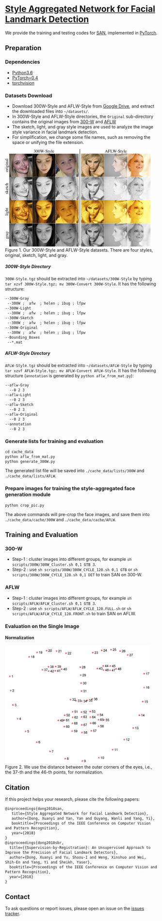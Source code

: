 # [Style Aggregated Network for Facial Landmark Detection](https://arxiv.org/abs/1803.04108)

We provide the training and testing codes for [SAN](https://d-x-y.github.io/publication/style-aggregation-network), implemented in [PyTorch](pytorch.org).

## Preparation

### Dependencies
- [Python3.6](https://www.anaconda.com/download/#linux)
- [PyTorch=0.4](http://pytorch.org/)
- [torchvision](http://pytorch.org/docs/master/torchvision)

### Datasets Download
- Download 300W-Style and AFLW-Style from [Google Drive](https://drive.google.com/open?id=14f2lcJVF6E4kIICd8icUs8UuF3J0Mutd), and extract the downloaded files into `~/datasets/`.
- In 300W-Style and AFLW-Style directories, the `Original` sub-directory contains the original images from [300-W](https://ibug.doc.ic.ac.uk/resources/300-W/) and [AFLW](https://www.tugraz.at/institute/icg/research/team-bischof/lrs/downloads/aflw/)
- The sketch, light, and gray style images are used to analyze the image style variance in facial landmark detection.
- For simplification, we change some file names, such as removing the space or unifying the file extension.
<img src="cache_data/cache/dataset.jpg" width="480">
Figure 1. Our 300W-Style and AFLW-Style datasets. There are four styles, original, sketch, light, and gray.

##### 300W-Style Directory
`300W-Style.tgz` should be extracted into `~/datasets/300W-Style` by typing `tar xzvf 300W-Style.tgz; mv 300W-Convert 300W-Style`.
It has the following structure:
```
--300W-Gray
 --300W ;  afw  ; helen ; ibug ; lfpw
--300W-Light
 --300W ;  afw  ; helen ; ibug ; lfpw
--300W-Sketch
 --300W ;  afw  ; helen ; ibug ; lfpw
--300W-Original
 --300W ;  afw  ; helen ; ibug ; lfpw
--Bounding_Boxes
 --*.mat
```

##### AFLW-Style Directory
`AFLW-Style.tgz` should be extracted into `~/datasets/AFLW-Style` by typing `tar xzvf AFLW-Style.tgz; mv AFLW-Convert AFLW-Style`.
It has the following structure (`annotation` is generated by `python aflw_from_mat.py`):
```
--aflw-Gray
  --0 2 3
--aflw-Light
  --0 2 3
--aflw-Sketch
  --0 2 3
--aflw-Original
  --0 2 3
--annotation
  --0 2 3
```


### Generate lists for training and evaluation
```
cd cache_data
python aflw_from_mat.py
python generate_300W.py
```
The generated list file will be saved into `./cache_data/lists/300W` and `./cache_data/lists/AFLW`.

### Prepare images for training the style-aggregated face generation module
```
python crop_pic.py
```
The above commands will pre-crop the face images, and save them into `./cache_data/cache/300W` and `./cache_data/cache/AFLW`.


## Training and Evaluation

### 300-W
- Step-1 : cluster images into different groups, for example `sh scripts/300W/300W_Cluster.sh 0,1 GTB 3`.
- Step-2 : use `sh scripts/300W/300W_CYCLE_128.sh 0,1 GTB` or `sh scripts/300W/300W_CYCLE_128.sh 0,1 DET` to train SAN on 300-W.

### AFLW
- Step-1 : cluster images into different groups, for example `sh scripts/AFLW/AFLW_Cluster.sh 0,1 GTB 3`.
- Step-2 : use `sh scripts/AFLW/AFLW_CYCLE_128.FULL.sh` or `sh scripts/AFLW/AFLW_CYCLE_128.FRONT.sh` to train SAN on AFLW.

### Evaluation on the Single Image

#### Normalization

<img src="cache_data/cache/figure_1_68.jpg" width="480">
Figure 2. We use the distance between the outer corners of the eyes, i.e., the 37-th and the 46-th points, for normalization.

## Citation
If this project helps your research, please cite the following papers:
```
@inproceedings{dong2018san,
   title={Style Aggregated Network for Facial Landmark Detection},
   author={Dong, Xuanyi and Yan, Yan and Ouyang, Wanli and Yang, Yi},
   booktitle={Proceedings of the IEEE Conference on Computer Vision and Pattern Recognition},
   year={2018}
}
@inproceedings{dong2018sbr,
  title={{Supervision-by-Registration}: An Unsupervised Approach to Improve the Precision of Facial Landmark Detectors},
  author={Dong, Xuanyi and Yu, Shoou-I and Weng, Xinshuo and Wei, Shih-En and Yang, Yi and Sheikh, Yaser},
  booktitle={Proceedings of the IEEE Conference on Computer Vision and Pattern Recognition},
  year={2018}
}
```

## Contact
To ask questions or report issues, please open an issue on the [issues tracker](https://github.com/D-X-Y/SAN/issues).
